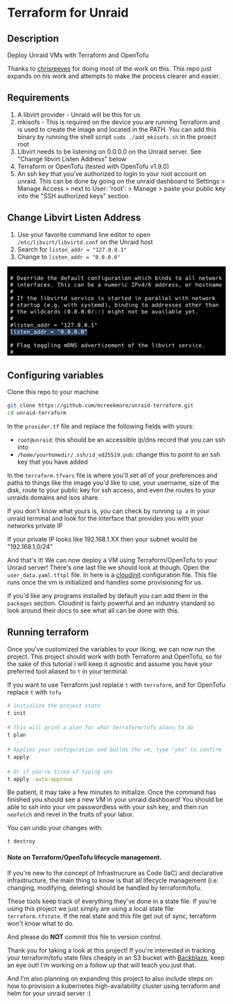 # Terraform for Unraid 

## Description

Deploy Unraid VMs with Terraform and OpenTofu 

Thanks to [chrisreeves](https://github.com/chrisreeves-/scripts/tree/master/terraform/unraid) for doing most of the work on this. This repo just expands on his work and attempts to make the process clearer and easier.

## Requirements

1. A libvirt provider - Unraid will be this for us
1. mkisofs - This is required on the device you are running Terraform and is used to create the image and located in the PATH. You can add this binary by running the shell script `sudo ./add_mkisofs.sh` in the proect root
2. Libvirt needs to be listening on 0.0.0.0 on the Unraid server. See "Change libvirt Listen Address" below
3. Terraform or OpenTofu (tested with OpenTofu v1.9.0)
4. An ssh key that you've authorized to login to your root account on unraid. This can be done by going on the unraid dashboard to Settings > Manage Access > next to User: 'root': > Manage > paste your public key into the "SSH authorized keys" section


## Change Libvirt Listen Address
1. Use your favorite command line editor to open `/etc/libvirt/libvirtd.conf` on the Unraid host
2. Search for `listen_addr = "127.0.0.1"`
3. Change to `listen_addr = "0.0.0.0"`

![img.png](images/img.png)


## Configuring variables

Clone this repo to your machine
```bash
git clone https://github.com/mcreekmore/unraid-terraform.git
cd unraid-terraform
```

In the `provider.tf` file and replace the following fields with yours:

- `root@unraid`: this should be an accessible ip/dns record that you can ssh into
- `/home/yourhomedir/.ssh/id_ed25519.pub`: change this to point to an ssh key that you have added

In the `terraform.tfvars` file is where you'll set all of your preferences and paths to things like the image you'd like to use, your username, size of the disk, route to your public key for ssh access, and even the routes to your unraids domains and isos share.

If you don't know what yours is, you can check by running `ip a` in your unraid terminal and look for the interface that provides you with your networks private IP

If your private IP looks like 192.168.1.XX then your subnet would be "192.168.1.0/24"

And that's it! We can now deploy a VM using Terraform/OpenTofu to your Unraid server! There's one last file we should look at though. Open the `user_data.yaml.tftpl` file. In here is a [cloudinit](https://cloudinit.readthedocs.io/en/latest/index.html) configuration file. This file runs once the vm is initialized and handles some provisioning for us.

If you'd like any programs installed by default you can add them in the `packages` section. Cloudinit is fairly powerful and an industry standard so look around their docs to see what all can be done with this.

## Running terraform

Once you've customized the variables to your liking, we can now run the project. This project should work with both Terraform and OpenTofu, so for the sake of this tutorial i will keep it agnostic and assume you have your preferred tool aliased to `t` in your terminal.

If you want to use Terraform just replace `t` with `terraform`, and for OpenTofu replace `t` with `tofu`

```bash
# initialize the project state
t init

# This will print a plan for what terraform/tofu plans to do
t plan

# Applies your configuration and builds the vm, type "yes" to confirm
t apply

# Or if you're tired of typing yes
t apply -auto-approve
```

Be patient, it may take a few minutes to initialize. Once the command has finished you should see a new VM in your unraid dashboard! You should be able to ssh into your vm passwordless with your ssh key, and then run `neofetch` and revel in the fruits of your labor.

You can undo your changes with:

```bash
t destroy
```

#### Note on Terraform/OpenTofu lifecycle management.

If you're new to the concept of Infrastrucrure as Code (IaC) and declarative infrastructure, the main thing to know is that all lifecycle management (i.e. changing, modifying, deleting) should be handled by terraform/tofu.

These tools keep track of everything they've done in a state file. If you're using this project we just simply are using a local state file `terraform.tfstate`. If the real state and this file get out of sync, terraform won't know what to do. 

And please do **NOT** commit this file to version control.

Thank you for taking a look at this project! If you're interested in tracking your terraform/tofu state files cheaply in an S3 bucket with [Backblaze](https://www.backblaze.com/), keep an eye out! I'm working on a follow up that will teach you just that.

And I'm also planning on expanding this project to also include steps on how to provision a kubernetes high-availability cluster using terraform and helm for your unraid server :)